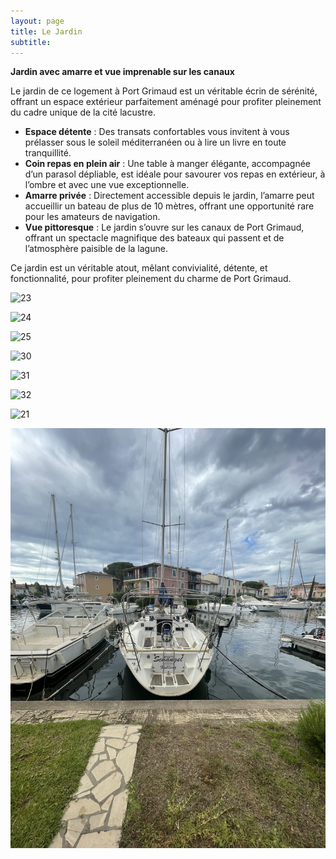 ```yaml
---
layout: page
title: Le Jardin
subtitle: 
---
```


**Jardin avec amarre et vue imprenable sur les canaux**  

Le jardin de ce logement à Port Grimaud est un véritable écrin de sérénité, offrant un espace extérieur parfaitement aménagé pour profiter pleinement du cadre unique de la cité lacustre.  

- **Espace détente** : Des transats confortables vous invitent à vous prélasser sous le soleil méditerranéen ou à lire un livre en toute tranquillité.  
- **Coin repas en plein air** : Une table à manger élégante, accompagnée d’un parasol dépliable, est idéale pour savourer vos repas en extérieur, à l’ombre et avec une vue exceptionnelle.  
- **Amarre privée** : Directement accessible depuis le jardin, l’amarre peut accueillir un bateau de plus de 10 mètres, offrant une opportunité rare pour les amateurs de navigation.  
- **Vue pittoresque** : Le jardin s’ouvre sur les canaux de Port Grimaud, offrant un spectacle magnifique des bateaux qui passent et de l’atmosphère paisible de la lagune.  

Ce jardin est un véritable atout, mêlant convivialité, détente, et fonctionnalité, pour profiter pleinement du charme de Port Grimaud.

![23](23.jpeg)

![24](24.jpeg)

![25](25.jpeg)

![30](30.jpeg)

![31](31.jpeg)

![32](32.jpeg)

![21](21.jpeg)

![22](22.jpeg)
